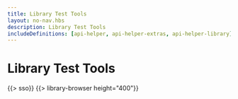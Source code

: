 ```yaml
---
title: Library Test Tools
layout: no-nav.hbs
description: Library Test Tools
includeDefinitions: [api-helper, api-helper-extras, api-helper-library]
---
```


# Library Test Tools

{{> sso}}
{{> library-browser height="400"}}
